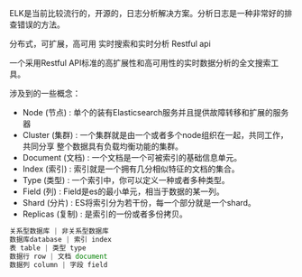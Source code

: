 ELK是当前比较流行的，开源的，日志分析解决方案。分析日志是一种非常好的排查错误的方法。
  
分布式，可扩展，高可用
实时搜索和实时分析
Restful api
   
一个采用Restful API标准的高扩展性和高可用性的实时数据分析的全文搜索工具。
   

涉及到的一些概念：
* Node (节点) : 单个的装有Elasticsearch服务并且提供故障转移和扩展的服务器
* Cluster (集群) : 一个集群就是由一个或者多个node组织在一起，共同工作，共同分享 整个数据具有负载均衡功能的集群。
* Document (文档) : 一个文档是一个可被索引的基础信息单元。
* Index (索引) : 索引就是一个拥有几分相似特征的文档的集合。
* Type (类型) : 一个索引中，你可以定义一种或者多种类型。
* Field (列) : Field是es的最小单元，相当于数据的某一列。
* Shard (分片) : ES将索引分为若干份，每一个部分就是一个shard。
* Replicas (复制) : 是索引的一份或者多份拷贝。

   
```javascript
关系型数据库 | 非关系型数据库
数据库database | 索引 index
表 table | 类型 type
数据行 row | 文档 document
数据列 column | 字段 field
```



